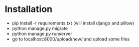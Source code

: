 Installation
============

* pip install -r requirements.txt (will install django and pillow)
* python manage.py migrate
* python manage.py runserver
* go to localhost:8000/upload/new/ and upload some files
